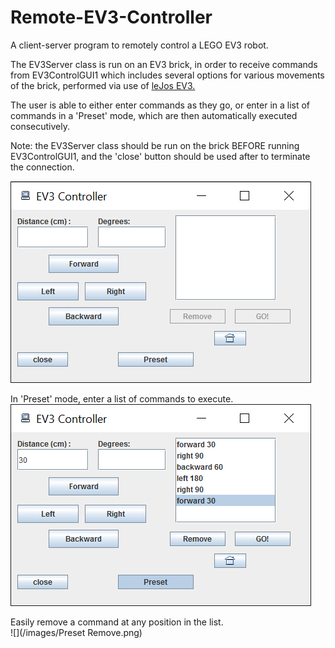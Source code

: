 # Remote-EV3-Controller
A client-server program to remotely control a LEGO EV3 robot.

The EV3Server class is run on an EV3 brick, in order to receive commands from EV3ControlGUI1 which includes 
several options for various movements of the brick, performed via use of <a href="http://www.lejos.org/ev3.php">leJos EV3.</a>

The user is able to either enter commands as they go, or enter in a list of commands in a 'Preset' mode,
which are then automatically executed consecutively.

Note: the EV3Server class should be run on the brick BEFORE running EV3ControlGUI1, and the 'close' button should be used after to terminate the connection.

![](/images/Interface1.png)

In 'Preset' mode, enter a list of commands to execute.
<br>
![](/images/Preset1.png)

Easily remove a command at any position in the list.
<br>
![](/images/Preset Remove.png)
